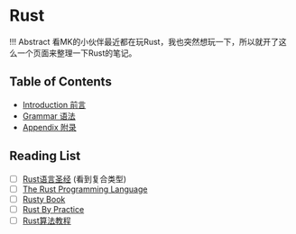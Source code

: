 # Rust

!!! Abstract 
    看MK的小伙伴最近都在玩Rust，我也突然想玩一下，所以就开了这么一个页面来整理一下Rust的笔记。

## Table of Contents

- [Introduction 前言](intro.md)
- [Grammar 语法](gram.md)
- [Appendix 附录](app.md)

## Reading List

- [ ] [Rust语言圣经](https://course.rs/into-rust.html) (看到复合类型)
- [ ] [The Rust Programming Language](https://rustwiki.orgen/book/title-page.html)
- [ ] [Rusty Book](https://rusty.rs/about.html)
- [ ] [Rust By Practice](https://practice.rs/)
- [ ] [Rust算法教程](https://algos.rs/)